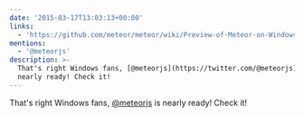 ```yaml
---
date: '2015-03-17T13:03:13+00:00'
links:
  - 'https://github.com/meteor/meteor/wiki/Preview-of-Meteor-on-Windows'
mentions:
  - '@meteorjs'
description: >-
  That's right Windows fans, [@meteorjs](https://twitter.com/@meteorjs) is
  nearly ready! Check it!
---
```

That's right Windows fans, [@meteorjs](https://twitter.com/@meteorjs) is nearly ready! Check it! 
